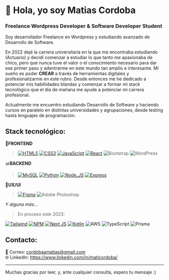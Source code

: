 # 👋 Hola, yo soy Matias Cordoba
### Freelance Wordpress Developer & Software Developer Student
Soy desarrollador Freelance en Wordpress y estudiando avanzado de Desarrollo de Software.

En 2022 dejé la carrera universitaria en la que me encontraba estudiando (Actuario) y decidí comenzar a estudiar lo que tanto me apasionaba de chico, pero que nunca tuve el valor o el conocimiento necesario para dar ese primer paso y adentrarme en este mundo tan amplio e interesante. Mi sueño es poder <b>CREAR</b> a través de herramientas digitales y profesionalizarme en este rubro.
Desde entonces me he dedicado a potenciar mis habiliidades blandas y comenzar a formar mi stack tecnológico que el día de mañana me ayude a potenciar mi carrera profesional. </br>

Actualmente me encuentro estudiando Desarrollo de Software y haciendo cursos en paralelo en distintas universidades y agrupaciones, desde testing hasta lenguajes de programación.

## Stack tecnológico:
🎨**FRONTEND**

> [![HTML5](https://img.shields.io/badge/Html5-E34F26?style=for-the-badge&logo=html5&logoColor=white&labelColor=black)]()
> [![CSS3](https://img.shields.io/badge/CSS3-1572B6?style=for-the-badge&logo=css3&logoColor=white&labelColor=black)]()
> [![JavaScript](https://img.shields.io/badge/Javascript-F7DF1E?style=for-the-badge&logo=javascript&logoColor=white&labelColor=black)]()
> [![React](https://img.shields.io/badge/React-61DAFB?style=for-the-badge&logo=react&logoColor=white&labelColor=black)]()
> ![Bootstrap](https://img.shields.io/badge/bootstrap-%238511FA.svg?style=for-the-badge&logo=bootstrap&logoColor=white&labelColor=black)
> ![WordPress](https://img.shields.io/badge/WordPress-%23117AC9.svg?style=for-the-badge&logo=WordPress&logoColor=white&labelColor=black)

📊**BACKEND**

> [![MySQL](https://img.shields.io/badge/MySQL-4479A1?style=for-the-badge&logo=mysql&logoColor=white&labelColor=101010)]()
> [![Python](https://img.shields.io/badge/python-FF8000?style=for-the-badge&logo=python&logoColor=white&labelColor=black)]()
> [![Node_JS](https://img.shields.io/badge/Node_js-339933?style=for-the-badge&logo=nodedotjs&logoColor=white&labelColor=black)]()
> [![Express](https://img.shields.io/badge/Express-000000?style=for-the-badge&logo=express&logoColor=white&labelColor=black)]()

👥**UX/UI**

> [![Figma](https://img.shields.io/badge/Figma-F24E1E?style=for-the-badge&logo=figma&logoColor=white&labelColor=black)]()
> ![Adobe Photoshop](https://img.shields.io/badge/adobe%20photoshop-%2331A8FF.svg?style=for-the-badge&logo=adobe%20photoshop&logoColor=white&labelColor=black)

*Y alguna más...*

> En proceso este 2023: </br>
> 
[![Tailwind](https://img.shields.io/badge/tailwind-06B6D4?style=for-the-badge&logo=tailwindcss&logoColor=white&labelColor=black)]() [![NPM](https://img.shields.io/badge/Npm-CB3837?style=for-the-badge&logo=npm&logoColor=white&labelColor=black)]() [![Next JS](https://img.shields.io/badge/Next.js-333333?style=for-the-badge&logo=next.js&logoColor=white&labelColor=black)]() [![Kotlin](https://img.shields.io/badge/kotlin-c711e0?style=for-the-badge&logo=kotlin&logoColor=white&labelColor=black)]() ![AWS](https://img.shields.io/badge/AWS-%23FF9900.svg?style=for-the-badge&logo=amazon-aws&logoColor=white&labelColor=black) ![TypeScript](https://img.shields.io/badge/typescript-%23007ACC.svg?style=for-the-badge&logo=typescript&logoColor=white&labelColor=black) ![Prisma](https://img.shields.io/badge/Prisma-3982CE?style=for-the-badge&logo=Prisma&logoColor=white&labelColor=black)

## Contacto:

📩 Correo: cordobaamatias@gmail.com
</br>
🌐 LinkedIn: https://www.linkedin.com/in/maticordoba/

---
Muchas gracias por leer, y, ante cualquier consulta, espero tu mensaje :)
